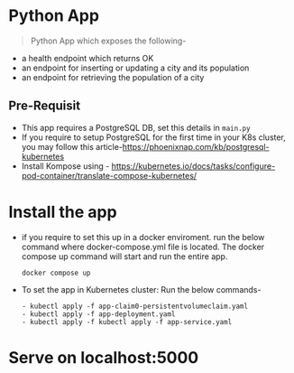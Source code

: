 # Python App

> Python App which exposes the following- 

  - a health endpoint which returns OK
  - an endpoint for inserting or updating a city and its population
  - an endpoint for retrieving the population of a city

## Pre-Requisit 
  - This app requires a PostgreSQL DB, set this details in `main.py`  
  - If you require to setup PostgreSQL for the first time in your K8s cluster, you may follow this article-https://phoenixnap.com/kb/postgresql-kubernetes 
  - Install Kompose using - https://kubernetes.io/docs/tasks/configure-pod-container/translate-compose-kubernetes/ 
  

# Install the app
  - if you require to set this up in a docker enviroment. 
    run the below command where docker-compose.yml file is located. The docker compose up command will start and run the entire app.
    
    `docker compose up`
    
  - To set the app in Kubernetes cluster: Run the below commands- 
        
        - kubectl apply -f app-claim0-persistentvolumeclaim.yaml
        - kubectl apply -f app-deployment.yaml
        - kubectl apply -f kubectl apply -f app-service.yaml
  

# Serve on localhost:5000
